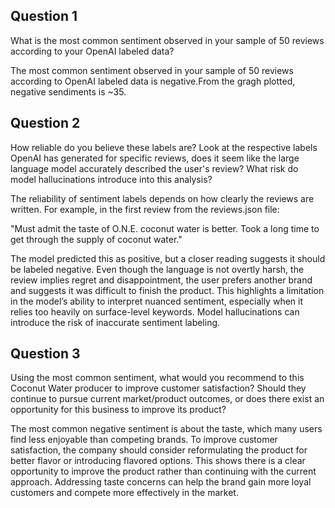 ## Question 1

What is the most common sentiment observed in your sample of 50 reviews according to your OpenAI labeled data?

The most common sentiment observed in your sample of 50 reviews according to OpenAI labeled data is negative.From the gragh plotted, negative sendiments is ~35.


## Question 2

How reliable do you believe these labels are? Look at the respective labels OpenAI has generated for specific reviews, does it seem like the large language model accurately described the user's review? What risk do model hallucinations introduce into this analysis?

The reliability of sentiment labels depends on how clearly the reviews are written. For example, in the first review from the reviews.json file:

"Must admit the taste of O.N.E. coconut water is better. Took a long time to get through the supply of coconut water."

The model predicted this as positive, but a closer reading suggests it should be labeled negative. Even though the language is not overtly harsh, the review implies regret and disappointment, the user prefers another brand and suggests it was difficult to finish the product. This highlights a limitation in the model’s ability to interpret nuanced sentiment, especially when it relies too heavily on surface-level keywords.
Model hallucinations can introduce the risk of inaccurate sentiment labeling.

## Question 3

Using the most common sentiment, what would you recommend to this Coconut Water producer to improve customer satisfaction? Should they continue to pursue current market/product outcomes, or does there exist an opportunity for this business to improve its product?

The most common negative sentiment is about the taste, which many users find less enjoyable than competing brands. To improve customer satisfaction, the company should consider reformulating the product for better flavor or introducing flavored options. This shows there is a clear opportunity to improve the product rather than continuing with the current approach. Addressing taste concerns can help the brand gain more loyal customers and compete more effectively in the market.

